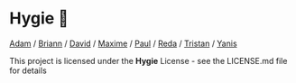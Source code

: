 # Hygie 🚀

[Adam](https://github.com/Getams) /
[Briann](https://github.com/BriannGerb) /
[David](https://github.com/DaimHub) /
[Maxime](https://github.com/Maxime-glm) /
[Paul](https://github.com/eFaerys) /
[Reda](https://github.com/bilaycmoi) /
[Tristan](https://github.com/Tristan-flores) /
[Yanis](https://github.com/yanis1104)

This project is licensed under the **Hygie** License - see the LICENSE.md file for details
